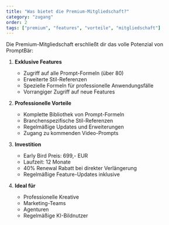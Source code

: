 ```yaml
---
title: "Was bietet die Premium-Mitgliedschaft?"
category: "zugang"
order: 2
tags: ["premium", "features", "vorteile", "mitgliedschaft"]
---
```


Die Premium-Mitgliedschaft erschließt dir das volle Potenzial von PromptBär:

1. **Exklusive Features**
   - Zugriff auf alle Prompt-Formeln (über 80)
   - Erweiterte Stil-Referenzen
   - Spezielle Formeln für professionelle Anwendungsfälle
   - Vorrangiger Zugriff auf neue Features

2. **Professionelle Vorteile**
   - Komplette Bibliothek von Prompt-Formeln
   - Branchenspezifische Stil-Referenzen
   - Regelmäßige Updates und Erweiterungen
   - Zugang zu kommenden Video-Prompts

3. **Investition**
   - Early Bird Preis: 699,- EUR
   - Laufzeit: 12 Monate
   - 40% Renewal Rabatt bei direkter Verlängerung
   - Regelmäßige Feature-Updates inklusive

4. **Ideal für**
   - Professionelle Kreative
   - Marketing-Teams
   - Agenturen
   - Regelmäßige KI-Bildnutzer
